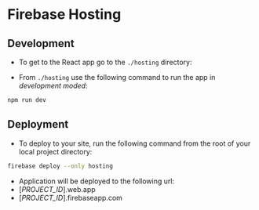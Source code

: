 # Firebase Hosting

## Development

- To get to the React app go to the `./hosting` directory:

- From `./hosting` use the following command to run the app in _development moded_:

```sh
npm run dev
```

## Deployment

- To deploy to your site, run the following command from the root of your local project directory:

```sh
firebase deploy --only hosting
```

- Application will be deployed to the following url:
- [*PROJECT_ID*].web.app
- [*PROJECT_ID*].firebaseapp.com
